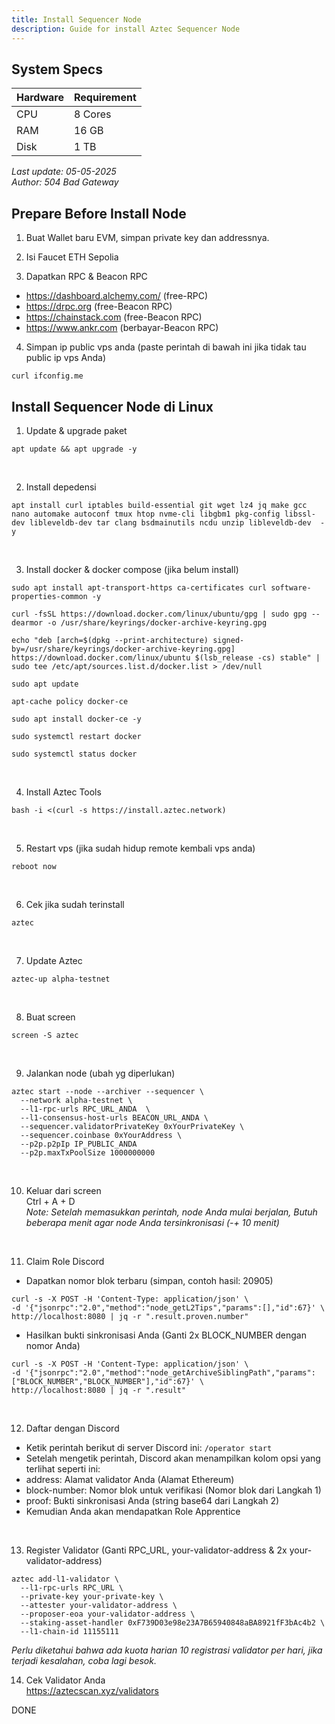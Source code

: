 ```yaml
---
title: Install Sequencer Node
description: Guide for install Aztec Sequencer Node
---
```


## System Specs
| Hardware  |	Requirement |
|-----------|---------------|
| CPU	    | 8 Cores       |
| RAM	    | 16 GB          |
| Disk      | 1  TB        |

<i>Last update: 05-05-2025</i>  
<i>Author: 504 Bad Gateway</i>

## Prepare Before Install Node
1. Buat Wallet baru EVM, simpan private key dan addressnya.

2. Isi Faucet ETH Sepolia

3. Dapatkan RPC & Beacon RPC
- https://dashboard.alchemy.com/ (free-RPC)
- https://drpc.org (free-Beacon RPC)
- https://chainstack.com (free-Beacon RPC)
- https://www.ankr.com (berbayar-Beacon RPC)

4. Simpan ip public vps anda (paste perintah di bawah ini jika tidak tau public ip vps Anda)

```
curl ifconfig.me
```

## Install Sequencer Node di Linux

1. Update & upgrade paket

```
apt update && apt upgrade -y
```
</br>

2. Install depedensi

```
apt install curl iptables build-essential git wget lz4 jq make gcc nano automake autoconf tmux htop nvme-cli libgbm1 pkg-config libssl-dev libleveldb-dev tar clang bsdmainutils ncdu unzip libleveldb-dev  -y
```
</br>

3. Install docker & docker compose (jika belum install)

```
sudo apt install apt-transport-https ca-certificates curl software-properties-common -y
```

```
curl -fsSL https://download.docker.com/linux/ubuntu/gpg | sudo gpg --dearmor -o /usr/share/keyrings/docker-archive-keyring.gpg
```

```
echo "deb [arch=$(dpkg --print-architecture) signed-by=/usr/share/keyrings/docker-archive-keyring.gpg] https://download.docker.com/linux/ubuntu $(lsb_release -cs) stable" | sudo tee /etc/apt/sources.list.d/docker.list > /dev/null
```

```
sudo apt update
```

```
apt-cache policy docker-ce
```

```
sudo apt install docker-ce -y
```

```
sudo systemctl restart docker
```

```
sudo systemctl status docker
```
</br>

4. Install Aztec Tools

```
bash -i <(curl -s https://install.aztec.network)
```
</br>

5. Restart vps (jika sudah hidup remote kembali vps anda)

```
reboot now
```
</br>

6. Cek jika sudah terinstall

```
aztec
```
</br>

7. Update Aztec

```
aztec-up alpha-testnet
```
</br>

8. Buat screen


```
screen -S aztec
```
</br>

9. Jalankan node (ubah yg diperlukan)

```
aztec start --node --archiver --sequencer \
  --network alpha-testnet \
  --l1-rpc-urls RPC_URL_ANDA  \
  --l1-consensus-host-urls BEACON_URL_ANDA \
  --sequencer.validatorPrivateKey 0xYourPrivateKey \
  --sequencer.coinbase 0xYourAddress \
  --p2p.p2pIp IP_PUBLIC_ANDA
  --p2p.maxTxPoolSize 1000000000 
```
</br>

10. Keluar dari screen  
Ctrl + A + D  
<i>Note: Setelah memasukkan perintah, node Anda mulai berjalan, Butuh beberapa menit agar node Anda tersinkronisasi (-+ 10 menit)</i>
</br>

11. Claim Role Discord
- Dapatkan nomor blok terbaru (simpan, contoh hasil: 20905)

```
curl -s -X POST -H 'Content-Type: application/json' \
-d '{"jsonrpc":"2.0","method":"node_getL2Tips","params":[],"id":67}' \
http://localhost:8080 | jq -r ".result.proven.number"
```

- Hasilkan bukti sinkronisasi Anda (Ganti 2x BLOCK_NUMBER dengan nomor Anda)

```
curl -s -X POST -H 'Content-Type: application/json' \
-d '{"jsonrpc":"2.0","method":"node_getArchiveSiblingPath","params":["BLOCK_NUMBER","BLOCK_NUMBER"],"id":67}' \
http://localhost:8080 | jq -r ".result"
```
</br>

12. Daftar dengan Discord  
- Ketik perintah berikut di server Discord ini: ```/operator start```
- Setelah mengetik perintah, Discord akan menampilkan kolom opsi yang terlihat seperti ini:
- address: Alamat validator Anda (Alamat Ethereum)
- block-number: Nomor blok untuk verifikasi (Nomor blok dari Langkah 1)
- proof: Bukti sinkronisasi Anda (string base64 dari Langkah 2)
- Kemudian Anda akan mendapatkan Role Apprentice
</br>

13. Register Validator (Ganti RPC_URL, your-validator-address & 2x your-validator-address)

```
aztec add-l1-validator \
  --l1-rpc-urls RPC_URL \
  --private-key your-private-key \
  --attester your-validator-address \
  --proposer-eoa your-validator-address \
  --staking-asset-handler 0xF739D03e98e23A7B65940848aBA8921fF3bAc4b2 \
  --l1-chain-id 11155111
```
<i>Perlu diketahui bahwa ada kuota harian 10 registrasi validator per hari, jika terjadi kesalahan, coba lagi besok.</i>
</br>

14. Cek Validator Anda  
https://aztecscan.xyz/validators


DONE

<head>
<!-- Google tag (gtag.js) -->
<script async src="https://www.googletagmanager.com/gtag/js?id=G-4WB2W24M31"></script>
<script>
  window.dataLayer = window.dataLayer || [];
  function gtag(){dataLayer.push(arguments);}
  gtag('js', new Date());
  gtag('config', 'G-4WB2W24M31');
</script>
</head>